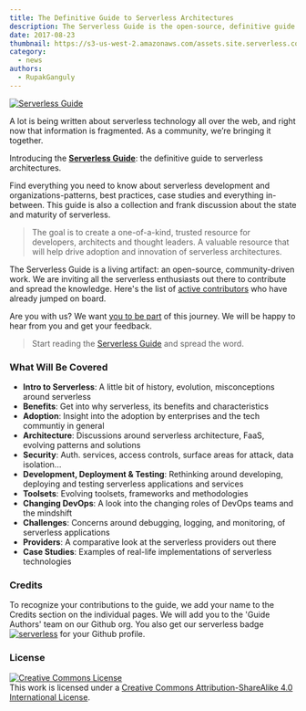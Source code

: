 ```yaml
---
title: The Definitive Guide to Serverless Architectures
description: The Serverless Guide is the open-source, definitive guide to serverless architectures. A single resource for serverless developers and organizations.
date: 2017-08-23
thumbnail: https://s3-us-west-2.amazonaws.com/assets.site.serverless.com/blog/guide_hero.png
category:
  - news
authors:
  - RupakGanguly
---
```


[![Serverless Guide](https://s3-us-west-2.amazonaws.com/assets.site.serverless.com/blog/guide_hero_big.png)](https://github.com/serverless/guide)

A lot is being written about serverless technology all over the web, and right now that information is fragmented. As a community, we’re bringing it together.

Introducing the [**Serverless Guide**](https://github.com/serverless/guide): the definitive guide to serverless architectures.

Find everything you need to know about serverless development and organizations-patterns, best practices, case studies and everything in-between. This guide is also a collection and frank discussion about the state and maturity of serverless.

> The goal is to create a one-of-a-kind, trusted resource for developers, architects and thought leaders. A valuable resource that will help drive adoption and innovation of serverless architectures.

The Serverless Guide is a living artifact: an open-source, community-driven work. We are inviting all the serverless enthusiasts out there to contribute and spread the knowledge. Here's the list of [active contributors](https://github.com/serverless/guide/graphs/contributors) who have already jumped on board.

Are you with us? We want [you to be part](https://github.com/serverless/guide/blob/master/README.md#how-to-contribute) of this journey. We will be happy to hear from you and get your feedback.

> Start reading the [Serverless Guide](https://github.com/serverless/guide#table-of-contents) and spread the word.

### What Will Be Covered

* **Intro to Serverless**: A little bit of history, evolution, misconceptions around serverless
* **Benefits**: Get into why serverless, its benefits and characteristics
* **Adoption**: Insight into the adoption by enterprises and the tech communtiy in general
* **Architecture**: Discussions around serverless architecture, FaaS, evolving patterns and solutions
* **Security**: Auth. services, access controls, surface areas for attack, data isolation...
* **Development, Deployment & Testing**: Rethinking around developing, deploying and testing serverless applications and services
* **Toolsets**: Evolving toolsets, frameworks and methodologies
* **Changing DevOps**: A look into the changing roles of DevOps teams and the mindshift
* **Challenges**: Concerns around debugging, logging, and monitoring, of serverless applications
* **Providers**: A comparative look at the serverless providers out there
* **Case Studies**: Examples of real-life implementations of serverless technologies

### Credits

To recognize your contributions to the guide, we add your name to the Credits section on the individual pages. We will add you to the 'Guide Authors' team on our Github org. You also get our serverless badge [![serverless](http://public.serverless.com/badges/v3.svg)](http://www.serverless.com) for your Github profile.

### License

<a rel="license" href="http://creativecommons.org/licenses/by-sa/4.0/"><img alt="Creative Commons License" style="border-width:0" src="https://i.creativecommons.org/l/by-sa/4.0/88x31.png" /></a><br />This work is licensed under a <a rel="license" href="http://creativecommons.org/licenses/by-sa/4.0/">Creative Commons Attribution-ShareAlike 4.0 International License</a>.
